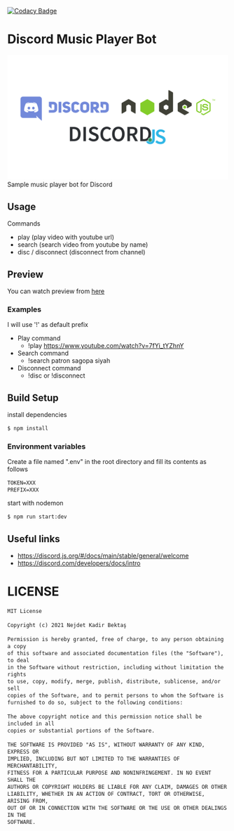 [![Codacy Badge](https://app.codacy.com/project/badge/Grade/22157e4b825541c88edc1b36bceecf67)](https://www.codacy.com/gh/nejdetkadir/discord-music-player/dashboard?utm_source=github.com&amp;utm_medium=referral&amp;utm_content=nejdetkadir/discord-music-player&amp;utm_campaign=Badge_Grade)

# Discord Music Player Bot
![cover](doc/cover.png)
Sample music player bot for Discord

## Usage
Commands
- play (play video with youtube url)
- search (search video from youtube by name)
- disc / disconnect (disconnect from channel)

## Preview
You can watch preview from [here](https://youtu.be/Knnk6gsUBLQ)

### Examples
I will use '!' as default prefix
  - Play command
    - !play https://www.youtube.com/watch?v=7fYi_tYZhnY
  - Search command
    - !search patron sagopa siyah
  - Disconnect command
    - !disc or !disconnect
## Build Setup
install dependencies
```bash
$ npm install
```

### Environment variables
Create a file named ".env" in the root directory and fill its contents as follows
```dotenv
TOKEN=XXX
PREFIX=XXX
```

start with nodemon
```bash
$ npm run start:dev
```
## Useful links
- https://discord.js.org/#/docs/main/stable/general/welcome
- https://discord.com/developers/docs/intro

# LICENSE
```
MIT License

Copyright (c) 2021 Nejdet Kadir Bektaş

Permission is hereby granted, free of charge, to any person obtaining a copy
of this software and associated documentation files (the "Software"), to deal
in the Software without restriction, including without limitation the rights
to use, copy, modify, merge, publish, distribute, sublicense, and/or sell
copies of the Software, and to permit persons to whom the Software is
furnished to do so, subject to the following conditions:

The above copyright notice and this permission notice shall be included in all
copies or substantial portions of the Software.

THE SOFTWARE IS PROVIDED "AS IS", WITHOUT WARRANTY OF ANY KIND, EXPRESS OR
IMPLIED, INCLUDING BUT NOT LIMITED TO THE WARRANTIES OF MERCHANTABILITY,
FITNESS FOR A PARTICULAR PURPOSE AND NONINFRINGEMENT. IN NO EVENT SHALL THE
AUTHORS OR COPYRIGHT HOLDERS BE LIABLE FOR ANY CLAIM, DAMAGES OR OTHER
LIABILITY, WHETHER IN AN ACTION OF CONTRACT, TORT OR OTHERWISE, ARISING FROM,
OUT OF OR IN CONNECTION WITH THE SOFTWARE OR THE USE OR OTHER DEALINGS IN THE
SOFTWARE.
```